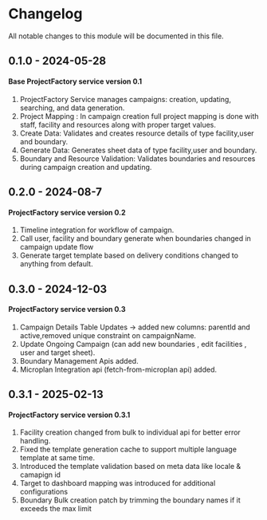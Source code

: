# Changelog
All notable changes to this module will be documented in this file.

## 0.1.0 - 2024-05-28
#### Base ProjectFactory service version 0.1
  1. ProjectFactory Service manages campaigns: creation, updating, searching, and data generation.
  2. Project Mapping : In campaign creation full project mapping is done with staff, facility and resources along with proper target values.
  3. Create Data: Validates and creates resource details of type facility,user and boundary.
  4. Generate Data: Generates sheet data of type facility,user and boundary.
  5. Boundary and Resource Validation: Validates boundaries and resources during campaign creation and updating.

## 0.2.0 - 2024-08-7
#### ProjectFactory service version 0.2
   1. Timeline integration for workflow of campaign.
   2. Call user, facility and boundary generate when boundaries changed in campaign update flow
   3. Generate target template based on delivery conditions changed to anything from default.

## 0.3.0 - 2024-12-03
#### ProjectFactory service version 0.3
  1.  Campaign Details Table Updates -> added new columns: parentId and active,removed unique constraint on campaignName.
  2.  Update Ongoing Campaign (can add new boundaries , edit facilities , user and target sheet).
  3.  Boundary Management Apis added.
  4.  Microplan Integration api (fetch-from-microplan api) added.


## 0.3.1 - 2025-02-13
#### ProjectFactory service version 0.3.1
  1. Facility creation changed from bulk to individual api for better error handling.
  2. Fixed the template generation cache to support multiple language template at same time.  
  3. Introduced the template validation based on meta data like locale & camapign id
  4. Target to dashboard mapping was introduced for additional configurations
  5. Boundary Bulk creation patch by trimming the boundary names if it exceeds the max limit
